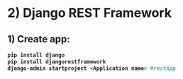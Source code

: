 # 2) Django REST Framework



## 1) Create app:


<b>

```bash
pip install django
pip install djangorestframework
django-admin startproject <Application name> #restApp
```

</b>












